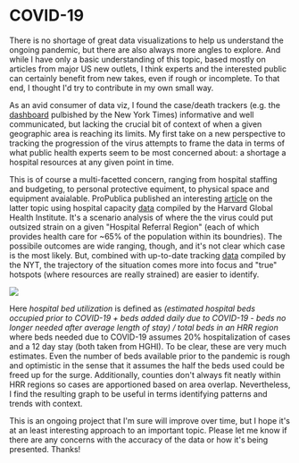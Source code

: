# COVID-19

There is no shortage of great data visualizations to help us understand the ongoing pandemic, but there are also always more angles to explore. And while I have only a basic understanding of this topic, based mostly on articles from major US new outlets, I think experts and the interested public can certainly benefit from new takes, even if rough or incomplete. To that end, I thought I'd try to contribute in my own small way.

As an avid consumer of data viz, I found the case/death trackers (e.g. the [dashboard](https://www.nytimes.com/interactive/2020/us/coronavirus-us-cases.html) pulbished by the New York Times) informative and well communicated, but lacking the crucial bit of context of when a given geographic area is reaching its limits. My first take on a new perspective to tracking the progression of the virus attempts to frame the data in terms of what public health experts seem to be most concerned about: a shortage a hospital resources at any given point in time.

This is of course a multi-facetted concern, ranging from hospital staffing and budgeting, to personal protective equiment, to physical space and equipment avaialable. ProPublica published an interesting [article](https://projects.propublica.org/graphics/covid-hospitals) on the latter topic using hospital capacity [data](https://globalepidemics.org/our-data/hospital-capacity/) compiled by the Harvard Global Health Institute. It's a scenario analysis of where the the virus could put outsized strain on a given "Hospital Referral Region" (each of which provides health care for ~65% of the population within its boundries). The possibile outcomes are wide ranging, though, and it's not clear which case is the most likely. But, combined with up-to-date tracking [data](https://github.com/nytimes/covid-19-data) compiled by the NYT, the trajectory of the situation comes more into focus and "true" hotspots (where resources are really strained) are easier to identify.

![](West.gif)

Here _hospital bed utilization_ is defined as _(estimated hospital beds occupied prior to COVID-19 + beds added daily due to COVID-19 - beds no longer needed after average length of stay) / total beds in an HRR region_ where beds needed due to COVID-19 assumes 20% hospitalization of cases and a 12 day stay (both taken from HGHI). To be clear, these are very much estimates. Even the number of beds available prior to the pandemic is rough and optimistic in the sense that it assumes the half the beds used could be freed up for the surge. Additionally, counties don't always fit neatly within HRR regions so cases are apportioned based on area overlap. Nevertheless, I find the resulting graph to be useful in terms identifying patterns and trends with context.

This is an ongoing project that I'm sure will improve over time, but I hope it's at an least interesting approach to an important topic. Please let me know if there are any concerns with the accuracy of the data or how it's being presented. Thanks!
